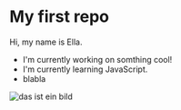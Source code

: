 # My first repo

Hi, my name is Ella.


 - I'm currently working on somthing cool!
 - I'm currently learning JavaScript.
 - blabla
 
 ![das ist ein bild](https://haustier-portal.de/wp-content/uploads/Bild-von-einem-suessen-Katzenbaby-1.jpg)

